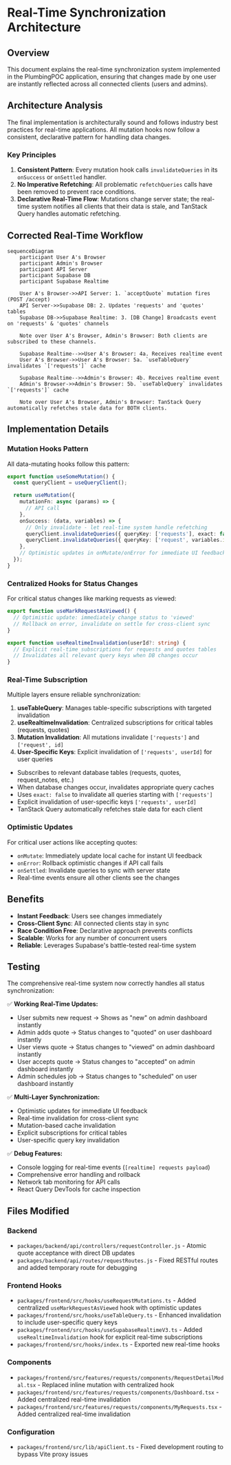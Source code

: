 # Real-Time Synchronization Architecture

## Overview

This document explains the real-time synchronization system implemented in the PlumbingPOC application, ensuring that changes made by one user are instantly reflected across all connected clients (users and admins).

## Architecture Analysis

The final implementation is architecturally sound and follows industry best practices for real-time applications. All mutation hooks now follow a consistent, declarative pattern for handling data changes.

### Key Principles

1. **Consistent Pattern**: Every mutation hook calls `invalidateQueries` in its `onSuccess` or `onSettled` handler.
2. **No Imperative Refetching**: All problematic `refetchQueries` calls have been removed to prevent race conditions.
3. **Declarative Real-Time Flow**: Mutations change server state; the real-time system notifies all clients that their data is stale, and TanStack Query handles automatic refetching.

## Corrected Real-Time Workflow

```mermaid
sequenceDiagram
    participant User A's Browser
    participant Admin's Browser
    participant API Server
    participant Supabase DB
    participant Supabase Realtime

    User A's Browser->>API Server: 1. `acceptQuote` mutation fires (POST /accept)
    API Server->>Supabase DB: 2. Updates 'requests' and 'quotes' tables
    Supabase DB->>Supabase Realtime: 3. [DB Change] Broadcasts event on 'requests' & 'quotes' channels

    Note over User A's Browser, Admin's Browser: Both clients are subscribed to these channels.

    Supabase Realtime-->>User A's Browser: 4a. Receives realtime event
    User A's Browser->>User A's Browser: 5a. `useTableQuery` invalidates `['requests']` cache

    Supabase Realtime-->>Admin's Browser: 4b. Receives realtime event
    Admin's Browser->>Admin's Browser: 5b. `useTableQuery` invalidates `['requests']` cache

    Note over User A's Browser, Admin's Browser: TanStack Query automatically refetches stale data for BOTH clients.
```

## Implementation Details

### Mutation Hooks Pattern

All data-mutating hooks follow this pattern:

```typescript
export function useSomeMutation() {
  const queryClient = useQueryClient();

  return useMutation({
    mutationFn: async (params) => {
      // API call
    },
    onSuccess: (data, variables) => {
      // Only invalidate - let real-time system handle refetching
      queryClient.invalidateQueries({ queryKey: ['requests'], exact: false });
      queryClient.invalidateQueries({ queryKey: ['request', variables.id] });
    },
    // Optimistic updates in onMutate/onError for immediate UI feedback
  });
}
```

### Centralized Hooks for Status Changes

For critical status changes like marking requests as viewed:

```typescript
export function useMarkRequestAsViewed() {
  // Optimistic update: immediately change status to 'viewed'
  // Rollback on error, invalidate on settle for cross-client sync
}

export function useRealtimeInvalidation(userId?: string) {
  // Explicit real-time subscriptions for requests and quotes tables
  // Invalidates all relevant query keys when DB changes occur
}
```

### Real-Time Subscription

Multiple layers ensure reliable synchronization:

1. **useTableQuery**: Manages table-specific subscriptions with targeted invalidation
2. **useRealtimeInvalidation**: Centralized subscriptions for critical tables (requests, quotes)
3. **Mutation Invalidation**: All mutations invalidate `['requests']` and `['request', id]`
4. **User-Specific Keys**: Explicit invalidation of `['requests', userId]` for user queries

- Subscribes to relevant database tables (requests, quotes, request_notes, etc.)
- When database changes occur, invalidates appropriate query caches
- Uses `exact: false` to invalidate all queries starting with `['requests']`
- Explicit invalidation of user-specific keys `['requests', userId]`
- TanStack Query automatically refetches stale data for each client

### Optimistic Updates

For critical user actions like accepting quotes:

- `onMutate`: Immediately update local cache for instant UI feedback
- `onError`: Rollback optimistic changes if API call fails
- `onSettled`: Invalidate queries to sync with server state
- Real-time events ensure all other clients see the changes

## Benefits

- **Instant Feedback**: Users see changes immediately
- **Cross-Client Sync**: All connected clients stay in sync
- **Race Condition Free**: Declarative approach prevents conflicts
- **Scalable**: Works for any number of concurrent users
- **Reliable**: Leverages Supabase's battle-tested real-time system

## Testing

The comprehensive real-time system now correctly handles all status synchronization:

✅ **Working Real-Time Updates:**
- User submits new request → Shows as "new" on admin dashboard instantly
- Admin adds quote → Status changes to "quoted" on user dashboard instantly
- User views quote → Status changes to "viewed" on admin dashboard instantly
- User accepts quote → Status changes to "accepted" on admin dashboard instantly
- Admin schedules job → Status changes to "scheduled" on user dashboard instantly

✅ **Multi-Layer Synchronization:**
- Optimistic updates for immediate UI feedback
- Real-time invalidation for cross-client sync
- Mutation-based cache invalidation
- Explicit subscriptions for critical tables
- User-specific query key invalidation

✅ **Debug Features:**
- Console logging for real-time events (`[realtime] requests payload`)
- Comprehensive error handling and rollback
- Network tab monitoring for API calls
- React Query DevTools for cache inspection

## Files Modified

### Backend
- `packages/backend/api/controllers/requestController.js` - Atomic quote acceptance with direct DB updates
- `packages/backend/api/routes/requestRoutes.js` - Fixed RESTful routes and added temporary route for debugging

### Frontend Hooks
- `packages/frontend/src/hooks/useRequestMutations.ts` - Added centralized `useMarkRequestAsViewed` hook with optimistic updates
- `packages/frontend/src/hooks/useTableQuery.ts` - Enhanced invalidation to include user-specific query keys
- `packages/frontend/src/hooks/useSupabaseRealtimeV3.ts` - Added `useRealtimeInvalidation` hook for explicit real-time subscriptions
- `packages/frontend/src/hooks/index.ts` - Exported new real-time hooks

### Components
- `packages/frontend/src/features/requests/components/RequestDetailModal.tsx` - Replaced inline mutation with centralized hook
- `packages/frontend/src/features/requests/components/Dashboard.tsx` - Added centralized real-time invalidation
- `packages/frontend/src/features/requests/components/MyRequests.tsx` - Added centralized real-time invalidation

### Configuration
- `packages/frontend/src/lib/apiClient.ts` - Fixed development routing to bypass Vite proxy issues
